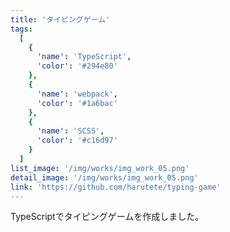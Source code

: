 ```yaml
---
title: 'タイピングゲーム'
tags:
  [
    {
      'name': 'TypeScript',
      'color': '#294e80'
    },
    {
      'name': 'webpack',
      'color': '#1a6bac'
    },
    {
      'name': 'SCSS',
      'color': '#c16d97'
    }
  ]
list_image: '/img/works/img_work_05.png'
detail_image: '/img/works/img_work_05.png'
link: 'https://github.com/harutete/typing-game'
---
```


TypeScriptでタイピングゲームを作成しました。
